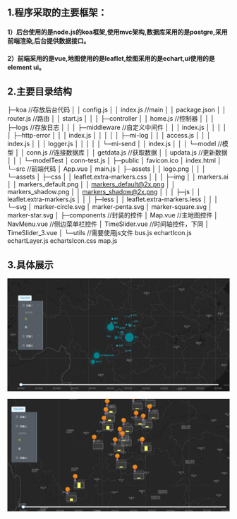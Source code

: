 ## 1.程序采取的主要框架：
#### 1）后台使用的是node.js的koa框架,使用mvc架构,数据库采用的是postgre,采用前端渲染,后台提供数据接口。
#### 2）前端采用的是vue,地图使用的是leaflet,绘图采用的是echart,ui使用的是element ui。
## 2.主要目录结构
├─koa //存放后台代码
│  │  config.js
│  │  index.js //main
│  │  package.json
│  │  router.js //路由
│  │  start.js
│  │
│  ├─controller
│  │      home.js //控制器
│  │
│  ├─logs //存放日志
│  │
│  ├─middleware //自定义中间件
│  │  │  index.js
│  │  │
│  │  ├─http-error
│  │  │      index.js
│  │  │
│  │  ├─mi-log
│  │  │      access.js
│  │  │      index.js
│  │  │      logger.js
│  │  │
│  │  └─mi-send
│  │          index.js
│  │
│  └─model //模型
│      │  conn.js //连接数据库
│      │  getdata.js //获取数据
│      │  updata.js //更新数据
│      │
│      └─modelTest
│              conn-test.js
│
├─public
│      favicon.ico
│      index.html
│
└─src //前端代码
    │  App.vue
    │  main.js
    │
    ├─assets
    │  │  logo.png
    │  │
    │  └─assets 
    │      ├─css
    │      │      leaflet.extra-markers.css
    │      │
    │      ├─img
    │      │      markers.ai
    │      │      markers_default.png
    │      │      markers_default@2x.png
    │      │      markers_shadow.png
    │      │      markers_shadow@2x.png
    │      │
    │      ├─js
    │      │      leaflet.extra-markers.js
    │      │
    │      ├─less
    │      │      leaflet.extra-markers.less
    │      │
    │      └─svg
    │              marker-circle.svg
    │              marker-penta.svg
    │              marker-square.svg
    │              marker-star.svg
    │
    ├─components //封装的控件
    │      Map.vue //主地图控件
    │      NavMenu.vue //侧边菜单栏控件
    │      TimeSlider.vue //时间轴控件，下同
    │      TimeSlider_3.vue
    │
    └─utils //需要使用js文件
            bus.js 
            echartIcon.js
            echartLayer.js
            echartsIcon.css
            map.js
## 3.具体展示
![1-1](./git_pic/1_1.jpg)

![1-1](./git_pic/1_2.jpg)

